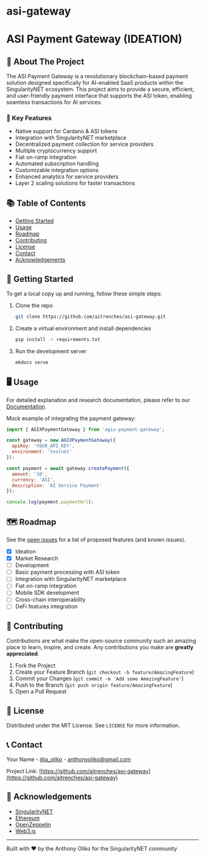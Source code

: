 # asi-gateway
# ASI Payment Gateway (IDEATION)

## 🚀 About The Project

The ASI Payment Gateway is a revolutionary blockchain-based payment solution designed specifically for AI-enabled SaaS products within the SingularityNET ecosystem. This project aims to provide a secure, efficient, and user-friendly payment interface that supports the  ASI token, enabling seamless transactions for AI services.

### 🌟 Key Features

- Native support for Cardano & ASI tokens
- Integration with SingularityNET marketplace
- Decentralized payment collection for service providers
- Multiple cryptocurrency support
- Fiat on-ramp integration
- Automated subscription handling
- Customizable integration options
- Enhanced analytics for service providers
- Layer 2 scaling solutions for faster transactions

## 📚 Table of Contents

- [Getting Started](#getting-started)
- [Usage](#usage)
- [Roadmap](#roadmap)
- [Contributing](#contributing)
- [License](#license)
- [Contact](#contact)
- [Acknowledgements](#acknowledgements)

## 🏁 Getting Started

To get a local copy up and running, follow these simple steps:

1. Clone the repo
   ```sh
   git clone https://github.com/aitrenches/asi-gateway.git
   ```
2. Create a virtual environment and install dependencies
   ```sh
   pip install -r requirements.txt
   ```
3. Run the development server
   ```sh
   mkdocs serve
   ```

## 🖥 Usage

For detailed explanation and research documentation, please refer to our [Documentation](https://aitrenches.github.io/asi-gateway/).

Mock example of integrating the payment gateway:

```javascript
import { AGIXPaymentGateway } from 'agix-payment-gateway';

const gateway = new AGIXPaymentGateway({
  apiKey: 'YOUR_API_KEY',
  environment: 'testnet'
});

const payment = await gateway.createPayment({
  amount: '10',
  currency: 'ASI',
  description: 'AI Service Payment'
});

console.log(payment.paymentUrl);
```

## 🗺 Roadmap

See the [open issues](https://github.com/aitrenches/asi-gateway/issues) for a list of proposed features (and known issues).

- [x] Ideation
- [x] Market Research
- [ ] Development
- [ ] Basic payment processing with ASI token
- [ ] Integration with SingularityNET marketplace
- [ ] Fiat on-ramp integration
- [ ] Mobile SDK development
- [ ] Cross-chain interoperability
- [ ] DeFi features integration

## 🤝 Contributing

Contributions are what make the open-source community such an amazing place to learn, inspire, and create. Any contributions you make are **greatly appreciated**.

1. Fork the Project
2. Create your Feature Branch (`git checkout -b feature/AmazingFeature`)
3. Commit your Changes (`git commit -m 'Add some AmazingFeature'`)
4. Push to the Branch (`git push origin feature/AmazingFeature`)
5. Open a Pull Request

## 📜 License

Distributed under the MIT License. See `LICENSE` for more information.

## 📞 Contact

Your Name - [@a_oliko](https://x.com/a_oliko) - anthonyoliko@gmail.com

Project Link: [https://github.com/aitrenches/asi-gateway](https://github.com/aitrenches/asi-gateway)

## 🙏 Acknowledgements

- [SingularityNET](https://singularitynet.io/)
- [Ethereum](https://ethereum.org/)
- [OpenZeppelin](https://openzeppelin.com/)
- [Web3.js](https://web3js.readthedocs.io/)

---

Built with ❤️ by the Anthony Oliko for the SingularityNET community
